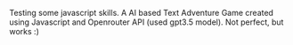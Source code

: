Testing some javascript skills. 
A AI based Text Adventure Game created using Javascript and Openrouter API (used gpt3.5 model).
Not perfect, but works :)
